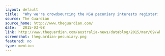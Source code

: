 ```yaml
---
layout: default
title:  "Why we're crowdsourcing the NSW pecuniary interests register: FAQ"
source: The Guardian
source_home: http://www.theguardian.com/
date:   2015-03-08
link: http://www.theguardian.com/australia-news/datablog/2015/mar/09/why-were-crowdsourcing-the-nsw-pecuniary-interests-register-faq
screenshot: theguardian-pecuniary.png
featured: no
type: mention
---
```


